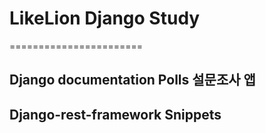 # LikeLion Django Study
=======================
## Django documentation Polls 설문조사 앱
[link]: "https://docs.djangoproject.com/en/2.1/"

## Django-rest-framework Snippets
[link]: "https://www.django-rest-framework.org/tutorial/1-serialization/"